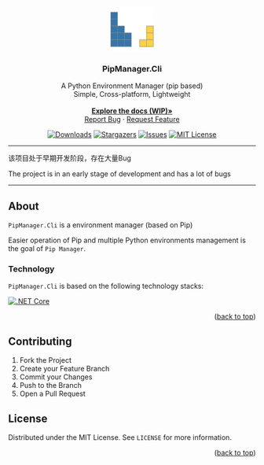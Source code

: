 <a name="readme-top"></a>

<br />
<div align="center">
  <a href="https://github.com/Pip-Manager/PipManager.Cli">
    <img src="https://raw.githubusercontent.com/Pip-Manager/PipManager.Assets/main/pipManager.png" alt="Logo" width="90" height="90">
  </a>

<h3 align="center">PipManager.Cli</h3>

  <p align="center">
    A Python Environment Manager (pip based)
    <br />
    Simple, Cross-platform, Lightweight
    <br />
    <br />
    <a href="https://pipmanager.dev"><strong>Explore the docs (WIP)»</strong></a>
    <br />
    <a href="https://github.com/Pip-Manager/PipManager.Cli/issues">Report Bug</a>
    ·
    <a href="https://github.com/Pip-Manager/PipManager.Cli/pulls">Request Feature</a>
  </p>
</div>

<div align="center">

[![Downloads][github-downloads-shield]][github-downloads-url]
[![Stargazers][stars-shield]][stars-url]
[![Issues][issues-shield]][issues-url]
[![MIT License][license-shield]][license-url]

</div>

---

该项目处于早期开发阶段，存在大量Bug

The project is in an early stage of development and has a lot of bugs

---

## About

`PipManager.Cli` is a environment manager (based on Pip)

Easier operation of Pip and multiple Python environments management is the goal of `Pip Manager`.

### Technology

`PipManager.Cli` is based on the following technology stacks:

[![.NET Core][.NET Core]][.NET-url]

<p align="right">(<a href="#readme-top">back to top</a>)</p>

## Contributing

1. Fork the Project
2. Create your Feature Branch
3. Commit your Changes
4. Push to the Branch
5. Open a Pull Request

## License

Distributed under the MIT License. See `LICENSE` for more information.

<p align="right">(<a href="#readme-top">back to top</a>)</p>

[github-downloads-shield]: https://img.shields.io/github/downloads/Pip-Manager/PipManager.Cli/total.svg?style=for-the-badge&color=blue
[github-downloads-url]: https://github.com/Pip-Manager/PipManager.Cli/releases
[stars-shield]: https://img.shields.io/github/stars/Pip-Manager/PipManager.Cli.svg?style=for-the-badge
[stars-url]: https://github.com/Pip-Manager/PipManager.Cli/stargazers
[issues-shield]: https://img.shields.io/github/issues/Pip-Manager/PipManager.Cli.svg?style=for-the-badge
[issues-url]: https://github.com/Pip-Manager/PipManager.Cli/issues
[license-shield]: https://img.shields.io/github/license/Pip-Manager/PipManager.Cli.svg?style=for-the-badge
[license-url]: https://github.com/Pip-Manager/PipManager.Cli/blob/master/LICENSE.txt
[screenshot]: images/screenshot.png
[.NET Core]: https://img.shields.io/badge/.NET_Core-512BD4?style=for-the-badge&logo=dotnet&logoColor=white
[.NET-url]: https://dotnet.microsoft.com/
